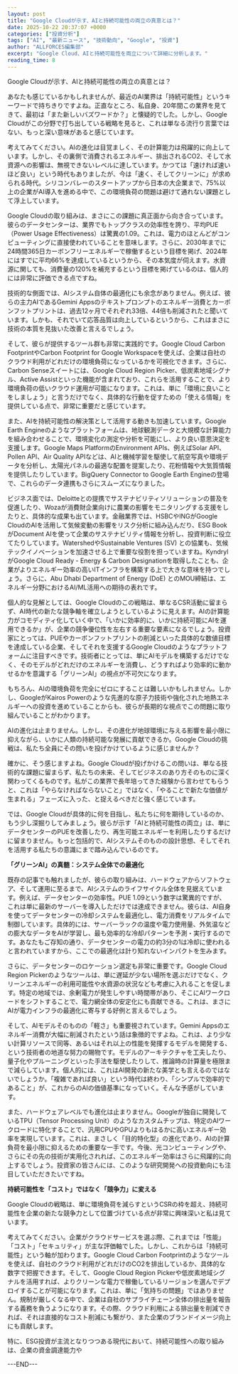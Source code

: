 ```yaml
---
layout: post
title: "Google Cloudが示す、AIと持続可能性の両立の真意とは？"
date: 2025-10-22 20:37:07 +0000
categories: ["投資分析"]
tags: ["AI", "最新ニュース", "技術動向", "Google", "投資"]
author: "ALLFORCES編集部"
excerpt: "Google Cloud、AIと持続可能性を両立について詳細に分析します。"
reading_time: 8
---
```


Google Cloudが示す、AIと持続可能性の両立の真意とは？

あなたも感じているかもしれませんが、最近のAI業界は「持続可能性」というキーワードで持ちきりですよね。正直なところ、私自身、20年間この業界を見てきて、最初は「また新しいバズワードか？」と懐疑的でした。しかし、Google Cloudがこの分野で打ち出している戦略を見ると、これは単なる流行り言葉ではない、もっと深い意味があると感じています。

考えてみてください。AIの進化は目覚ましく、その計算能力は飛躍的に向上しています。しかし、その裏側で消費されるエネルギー、排出されるCO2、そして水資源への影響は、無視できないレベルに達しています。かつては「速ければ速いほど良い」という時代もありましたが、今は「速く、そしてクリーンに」が求められる時代。シリコンバレーのスタートアップから日本の大企業まで、75%以上の企業がAI導入を進める中で、この環境負荷の問題は避けて通れない課題として浮上しています。

Google Cloudの取り組みは、まさにこの課題に真正面から向き合っています。彼らのデータセンターは、業界でもトップクラスの効率性を誇り、平均PUE（Power Usage Effectiveness）は驚異の1.09。これは、電力のほとんどがコンピューティングに直接使われていることを意味します。さらに、2030年までに24時間365日カーボンフリーエネルギーで稼働するという目標を掲げ、2024年にはすでに平均66%を達成しているというから、その本気度が伺えます。水資源に関しても、消費量の120%を補充するという目標を掲げているのは、個人的には非常に評価できる点ですね。

技術的な側面では、AIシステム自体の最適化にも余念がありません。例えば、彼らの主力AIであるGemini Appsのテキストプロンプトのエネルギー消費とカーボンフットプリントは、過去12ヶ月でそれぞれ33倍、44倍も削減されたと聞いています。しかも、それでいて応答品質は向上しているというから、これはまさに技術の本質を見抜いた改善と言えるでしょう。

そして、彼らが提供するツール群も非常に実践的です。Google Cloud Carbon FootprintやCarbon Footprint for Google Workspaceを使えば、企業は自社のクラウド利用がどれだけの環境負荷になっているかを可視化できます。さらに、Carbon Senseスイートには、Google Cloud Region Picker、低炭素地域シグナル、Active Assistといった機能が含まれており、これらを活用することで、より環境負荷の低いクラウド運用が可能になります。これは、単に「環境に良いことをしましょう」と言うだけでなく、具体的な行動を促すための「使える情報」を提供している点で、非常に重要だと感じています。

また、AIを持続可能性の解決策として活用する動きも加速しています。Google Earth Engineのようなプラットフォームは、地球観測データと大規模な計算能力を組み合わせることで、環境変化の測定や分析を可能にし、より良い意思決定を支援します。Google Maps PlatformのEnvironment APIs、例えばSolar API、Pollen API、Air Quality APIなどは、AIと機械学習を駆使して航空写真や環境データを分析し、太陽光パネルの最適な配置を提案したり、花粉情報や大気質情報を提供したりしています。BigQuery Connector to Google Earth Engineの登場で、これらのデータ連携もさらにスムーズになりました。

ビジネス面では、Deloitteとの提携でサステナビリティソリューションの普及を促進したり、Wozaが消費財企業向けに農業の影響をモニタリングする支援をしたりと、具体的な成果も出ています。金融業界では、HSBCやINGがGoogle CloudのAIを活用して気候変動の影響をリスク分析に組み込んだり、ESG BookがDocument AIを使って企業のサステナビリティ情報を分析し、投資判断に役立てたりしています。WatershedやSustainable Ventures (SV) との協業も、気候テックイノベーションを加速させる上で重要な役割を担っていますね。KyndrylがGoogle Cloud Ready - Energy & Carbon Designationを取得したことも、企業がよりエネルギー効率の高いITインフラを構築する上で大きな意味を持つでしょう。さらに、Abu Dhabi Department of Energy (DoE) とのMOU締結は、エネルギー分野におけるAI/ML活用への期待の表れです。

個人的な見解としては、Google Cloudのこの戦略は、単なるCSR活動に留まらず、AI時代の新たな競争軸を確立しようとしているように見えます。AIの計算能力がコモディティ化していく中で、「いかに効率的に、いかに持続可能にAIを運用できるか」が、企業の競争優位性を左右する重要な要素になるでしょう。投資家にとっては、PUEやカーボンフットプリントの削減といった具体的な数値目標を達成している企業、そしてそれを支援するGoogle Cloudのようなプラットフォームに注目すべきです。技術者にとっては、単にAIモデルを構築するだけでなく、そのモデルがどれだけのエネルギーを消費し、どうすればより効率的に動かせるかを意識する「グリーンAI」の視点が不可欠になります。

もちろん、AIの環境負荷を完全にゼロにすることは難しいかもしれません。しかし、GoogleがKairos Powerのような先進的な原子力技術や強化された地熱エネルギーへの投資を進めていることからも、彼らが長期的な視点でこの問題に取り組んでいることがわかります。

AIの進化は止まりません。しかし、その進化が地球環境に与える影響を最小限に抑えながら、いかに人類の持続可能な発展に貢献できるか。Google Cloudの挑戦は、私たち全員にその問いを投げかけているように感じませんか？

確かに、そう感じますよね。Google Cloudが投げかけるこの問いは、単なる技術的な課題に留まらず、私たちの未来、そしてビジネスのあり方そのものに深く関わってくるものです。私がこの業界で長年培ってきた経験から言わせてもらうと、これは「やらなければならないこと」ではなく、「やることで新たな価値が生まれる」フェーズに入った、と捉えるべきだと強く感じています。

では、Google Cloudが具体的に何を目指し、私たちに何を期待しているのか、もう少し深掘りしてみましょう。彼らが示す「AIと持続可能性の両立」は、単にデータセンターのPUEを改善したり、再生可能エネルギーを利用したりするだけに留まりません。もっと包括的で、AIシステムそのものの設計思想、そしてそれを活用する私たちの意識にまで踏み込んでいるのです。

**「グリーンAI」の真髄：システム全体での最適化**

既存の記事でも触れましたが、彼らの取り組みは、ハードウェアからソフトウェア、そして運用に至るまで、AIシステムのライフサイクル全体を見据えています。例えば、データセンターの効率性。PUE 1.09という数字は驚異的ですが、これは単に最新のサーバーを導入しただけでは達成できません。彼らは、AI自身を使ってデータセンターの冷却システムを最適化し、電力消費をリアルタイムで制御しています。具体的には、サーバーラックの温度や電力使用量、外気温などの膨大なデータをAIが学習し、最も効率的な冷却パターンを予測・実行するのです。あなたもご存知の通り、データセンターの電力の約3分の1は冷却に使われると言われていますから、ここでの最適化は計り知れないインパクトを生みます。

さらに、データセンターのロケーション選定も非常に重要です。Google Cloud Region Pickerのようなツールは、単に遅延が少ない場所を選ぶだけでなく、クリーンエネルギーの利用可能性や水資源の状況なども考慮に入れることを促します。特定の地域では、余剰電力が発生しやすい時間帯があり、そこにAIワークロードをシフトすることで、電力網全体の安定化にも貢献できる。これは、まさにAIが電力インフラの最適化に寄与する好例と言えるでしょう。

そして、AIモデルそのものの「軽さ」も重要視されています。Gemini Appsのエネルギー消費が大幅に削減されたという話は象徴的ですよね。これは、より少ない計算リソースで同等、あるいはそれ以上の性能を発揮するモデルを開発する、という技術者の地道な努力の賜物です。モデルのアーキテクチャを工夫したり、量子化やプルーニングといった手法を駆使したりして、推論時の計算量を極限まで減らしています。個人的には、これはAI開発の新たな美学とも言えるのではないでしょうか。「複雑であれば良い」という時代は終わり、「シンプルで効率的であること」が、これからのAIの価値基準になっていく。そんな予感がしています。

また、ハードウェアレベルでも進化は止まりません。Googleが独自に開発しているTPU（Tensor Processing Unit）のようなカスタムチップは、特定のAIワークロードに特化することで、汎用CPUやGPUよりもはるかに高いエネルギー効率を実現しています。これは、まさしく「目的特化型」の進化であり、AIの計算負荷を最小限に抑えるための重要な一手です。今後、光コンピューティングや、さらにその先の技術が実用化されれば、このエネルギー効率はさらに飛躍的に向上するでしょう。投資家の皆さんには、このような研究開発への投資動向にも注目していただきたいですね。

**持続可能性を「コスト」ではなく「競争力」に変える**

Google Cloudの戦略は、単に環境負荷を減らすというCSRの枠を超え、持続可能性を企業の新たな競争力として位置づけている点が非常に興味深いと私は見ています。

考えてみてください。企業がクラウドサービスを選ぶ際、これまでは「性能」「コスト」「セキュリティ」が主な評価軸でした。しかし、これからは「持続可能性」という軸が加わります。Google Cloud Carbon Footprintのようなツールを使えば、自社のクラウド利用がどれだけのCO2を排出しているか、具体的な数字で把握できます。そして、Google Cloud Region Pickerや低炭素地域シグナルを活用すれば、よりクリーンな電力で稼働しているリージョンを選んでデプロイすることが可能になります。これは、単に「気持ちの問題」ではありません。規制が厳しくなる中で、企業は自社のサプライチェーン全体の排出量を報告する義務を負うようになります。その際、クラウド利用による排出量を削減できれば、それは直接的なコスト削減にも繋がり、また企業のブランドイメージ向上にも貢献します。

特に、ESG投資が主流となりつつある現代において、持続可能性への取り組みは、企業の資金調達能力や

---END---